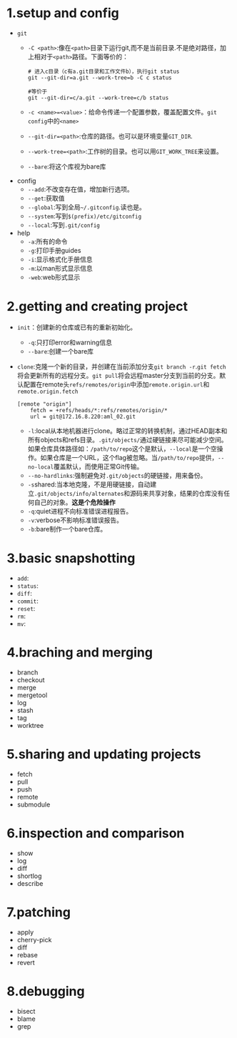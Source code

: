 # 1.setup and config

* `git`
	* `-C <path>`:像在`<path>`目录下运行git,而不是当前目录.不是绝对路径，加上相对于`<path>`路径。下面等价的：

		```
		# 进入c目录（c有a.git目录和工作文件b），执行git status
		git --git-dir=a.git --work-tree=b -C c status
		
		#等价于
		git --git-dir=c/a.git --work-tree=c/b status
		```
	* `-c <name>=<value>`：给命令传递一个配置参数，覆盖配置文件。`git config`中的`<name>`
	* `--git-dir=<path>`:仓库的路径。也可以是环境变量`GIT_DIR`.
	* `--work-tree=<path>`:工作树的目录。也可以用`GIT_WORK_TREE`来设置。
	* `--bare`:将这个库视为bare库
* config
	* `--add`:不改变存在值，增加新行选项。
	* `--get`:获取值
	* `--global`:写到全局`~/.gitconfig`.读也是。
	* `--system`:写到`$(prefix)/etc/gitconfig`
	* `--local`:写到`.git/config`
* help
	* `-a`:所有的命令
	* `-g`:打印手册guides
	* `-i`:显示格式化手册信息
	* `-m`:以man形式显示信息
	* `-web`:web形式显示

# 2.getting and creating project

* `init`：创建新的仓库或已有的重新初始化。
	* `-q`:只打印error和warning信息
	* `--bare`:创建一个bare库
* `clone`:克隆一个新的目录，并创建在当前添加分支`git branch -r`.`git fetch`将会更新所有的远程分支。`git pull`将会远程master分支到当前的分支。默认配置在remote头`refs/remotes/origin`中添加`remote.origin.url`和`remote.origin.fetch`

	```
	[remote "origin"]
		fetch = +refs/heads/*:refs/remotes/origin/*
		url = git@172.16.8.220:aml_02.git
	```
	* `-l`:local从本地机器进行clone。略过正常的转换机制，通过HEAD副本和所有objects和refs目录。`.git/objects/`通过硬链接来尽可能减少空间。如果仓库具体路径如：`/path/to/repo`这个是默认，`--local`是一个空操作。如果仓库是一个URL，这个flag被忽略。当`/path/to/repo`提供，`--no-local`覆盖默认，而使用正常Git传输。
	* `--no-hardlinks`:强制避免对`.git/objects`的硬链接，用来备份。
	* `-s`shared:当本地克隆，不是用硬链接，自动建立`.git/objects/info/alternates`和源码来共享对象，结果的仓库没有任何自己的对象。**这是个危险操作**
	* `-q`:quiet进程不向标准错误进程报告。
	* `-v`:verbose不影响标准错误报告。
	* `-b`:bare制作一个bare仓库。
# 3.basic snapshotting

* `add`:
* `status`:
* `diff`:
* `commit`:
* `reset`:
* `rm`:
* `mv`:

# 4.braching and merging

* branch
* checkout
* merge
* mergetool
* log
* stash
* tag
* worktree

# 5.sharing and updating projects

* fetch
* pull
* push
* remote
* submodule

# 6.inspection and comparison

* show
* log
* diff
* shortlog
* describe

# 7.patching

* apply
* cherry-pick
* diff
* rebase
* revert

# 8.debugging

* bisect
* blame
* grep

